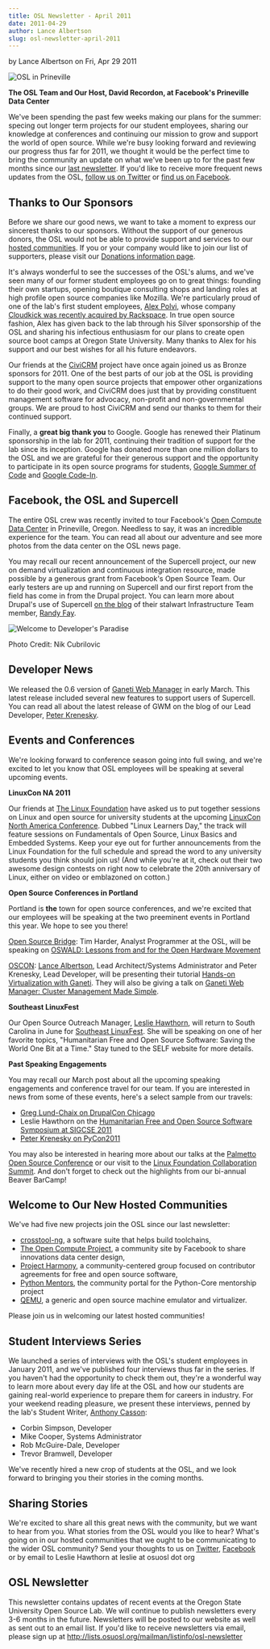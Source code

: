 ```yaml
---
title: OSL Newsletter - April 2011
date: 2011-04-29
author: Lance Albertson
slug: osl-newsletter-april-2011
---
```

by Lance Albertson on Fri, Apr 29 2011

![OSL in Prineville](/images/OSL_Prineville.jpg#center)

   **The OSL Team and Our Host, David Recordon, at Facebook's Prineville Data
   Center**

We've been spending the past few weeks making our plans for the summer: specing
out longer term projects for our student employees, sharing our knowledge at
conferences and continuing our mission to grow and support the world of open
source. While we're busy looking forward and reviewing our progress thus far for
2011, we thought it would be the perfect time to bring the community an update
on what we've been up to for the past few months since our [last newsletter](/blog/osl-newsletter-look-back-2010).
If you'd like to receive more frequent news updates from the OSL,
[follow us on Twitter](http://twitter.com/osuosl) or [find us on Facebook](http://www.facebook.com/OSUOSL).

Thanks to Our Sponsors
----------------------

Before we share our good news, we want to take a moment to express our sincerest
thanks to our sponsors. Without the support of our generous donors, the OSL
would not be able to provide support and services to our [hosted communities](/communities).
If you or your company would like to join our list of supporters, please visit
our [Donations information page](/donate).

It's always wonderful to see the successes of the OSL's alums, and we've seen
many of our former student employees go on to great things: founding their own
startups, opening boutique consulting shops and landing roles at high profile
open source companies like Mozilla. We're particularly proud of one of the lab's
first student employees, [Alex Polvi](http://twitter.com/polvi), whose company
[Cloudkick was recently acquired by Rackspace](http://eecs.oregonstate.edu/news/stories/cloudkick.html). In true open source fashion,
Alex has given back to the lab through his Silver sponsorship of the OSL and
sharing his infectious enthusiasm for our plans to create open source boot camps
at Oregon State University. Many thanks to Alex for his support and our best
wishes for all his future endeavors.

Our friends at the [CiviCRM](http://civicrm.org/) project have once again joined us as Bronze
sponsors for 2011. One of the best parts of our job at the OSL is providing
support to the many open source projects that empower other organizations to do
their good work, and CiviCRM does just that by providing constituent management
software for advocacy, non-profit and non-governmental groups. We are proud to
host CiviCRM and send our thanks to them for their continued support.

Finally, a **great big thank you** to Google. Google has renewed their Platinum
sponsorship in the lab for 2011, continuing their tradition of support for the
lab since its inception. Google has donated more than one million dollars to the
OSL and we are grateful for their generous support and the opportunity to
participate in its open source programs for students, [Google Summer of Code](http://code.google.com/soc/)
and [Google Code-In](http://code.google.com/gci).

Facebook, the OSL and Supercell
-------------------------------

The entire OSL crew was recently invited to tour Facebook's
[Open Compute Data Center](http://opencompute.org/) in Prineville, Oregon. Needless to say, it was an
incredible experience for the team. You can read all about our adventure and see
more photos from the data center on the OSL news page.

You may recall our recent announcement of the Supercell project, our new on
demand virtualization and continuous integration resource, made possible by a
generous grant from Facebook's Open Source Team. Our early testers are up and
running on Supercell and our first report from the field has come in from the
Drupal project. You can learn more about Drupal's use of Supercell
[on the blog](http://randyfay.com/node/99) of their stalwart Infrastructure Team member, [Randy Fay](http://twitter.com/randyfay).

![Welcome to Developer's Paradise](/images/dev_paradise.jpg#center)

   Photo Credit: Nik Cubrilovic

Developer News
--------------

We released the 0.6 version of [Ganeti Web Manager](http://code.osuosl.org/projects/ganeti-webmgr) in early March. This latest
release included several new features to support users of Supercell. You can
read all about the latest release of GWM on the blog of our Lead Developer,
[Peter Krenesky](http://twitter.com/kreneskyp).

Events and Conferences
----------------------

We're looking forward to conference season going into full swing, and we're
excited to let you know that OSL employees will be speaking at several upcoming
events.

**LinuxCon NA 2011**

Our friends at [The Linux Foundation](http://linuxfoundation.org/) have asked us to put together sessions on
Linux and open source for university students at the upcoming
[LinuxCon North America Conference](http://events.linuxfoundation.org/events/linuxcon). Dubbed "Linux Learners Day," the track
will feature sessions on Fundamentals of Open Source, Linux Basics and Embedded
Systems. Keep your eye out for further announcements from the Linux Foundation
for the full schedule and spread the word to any university students you think
should join us! (And while you're at it, check out their two awesome design
contests on right now to celebrate the 20th anniversary of Linux, either on
video or emblazoned on cotton.)

**Open Source Conferences in Portland**

Portland is **the** town for open source conferences, and we're excited that our
employees will be speaking at the two preeminent events in Portland this year.
We hope to see you there!

[Open Source Bridge](http://opensourcebridge.org/): Tim Harder, Analyst Programmer at the OSL, will be
speaking on [OSWALD: Lessons from and for the Open Hardware Movement](http://opensourcebridge.org/proposals/629)

[OSCON](http://oscon.com/): [Lance Albertson](http://twitter.com/ramereth), Lead Architect/Systems Administrator and Peter
Krenesky, Lead Developer, will be presenting their tutorial
[Hands-on Virtualization with Ganeti](http://www.oscon.com/oscon2011/public/schedule/detail/18544). They will also be giving a talk on
[Ganeti Web Manager: Cluster Management Made Simple](http://www.oscon.com/oscon2011/public/schedule/detail/18464).

**Southeast LinuxFest**

Our Open Source Outreach Manager, [Leslie Hawthorn](http://twitter.com/lhawthorn), will return to South
Carolina in June for [Southeast LinuxFest](http://www.southeastlinuxfest.org/). She will be speaking on one of her
favorite topics, "Humanitarian Free and Open Source Software: Saving the World
One Bit at a Time." Stay tuned to the SELF website for more details.

**Past Speaking Engagements**

You may recall our March post about all the upcoming speaking engagements and
conference travel for our team. If you are interested in news from some of these
events, here's a select sample from our travels:

* [Greg Lund-Chaix on DrupalCon Chicago](http://blogs.osuosl.org/gchaix/2011/03/13/drupalcon-chicago/)
* Leslie Hawthorn on the
  [Humanitarian Free and Open Source Software Symposium at SIGCSE 2011](http://opensource.com/education/11/3/humanitarian-free-and-open-source-software-local-community)
* [Peter Krenesky on PyCon2011](http://blogs.osuosl.org/kreneskyp/2011/03/16/snakes-in-a-mothefraking-brain/)

You may also be interested in hearing more about our talks at the
[Palmetto Open Source Conference](http://opensource.com/education/11/3/students-open-source-how-do-i-get-started) or our visit to the
[Linux Foundation Collaboration Summit](http://hawthornlandings.org/2011/04/19/notes-and-more-press-training-for-community-projects/). And don't forget to check out the
highlights from our bi-annual Beaver BarCamp!

Welcome to Our New Hosted Communities
-------------------------------------

We've had five new projects join the OSL since our last newsletter:

* [crosstool-ng](http://crosstool-ng.org/), a software suite that helps build toolchains,
* [The Open Compute Project](http://opencompute.org/), a community site by Facebook to share innovations
  data center design,
* [Project Harmony](http://www.harmonyagreements.org/), a community-centered group focused on contributor
  agreements for free and open source software,
* [Python Mentors](http://pythonmentors.com/), the community portal for the Python-Core mentorship project
* [QEMU](http://wiki.qemu.org/Main_Page), a generic and open source machine emulator and virtualizer.

Please join us in welcoming our latest hosted communities!

Student Interviews Series
-------------------------

We launched a series of interviews with the OSL's student employees in January
2011, and we've published four interviews thus far in the series. If you haven't
had the opportunity to check them out, they're a wonderful way to learn more
about every day life at the OSL and how our students are gaining real-world
experience to prepare them for careers in industry. For your weekend reading
pleasure, we present these interviews, penned by the lab's Student Writer,
[Anthony Casson](http://twitter.com/ascasson):

* Corbin Simpson, Developer
* Mike Cooper, Systems Administrator
* Rob McGuire-Dale, Developer
* Trevor Bramwell, Developer

We've recently hired a new crop of students at the OSL, and we look forward to
bringing you their stories in the coming months.

Sharing Stories
---------------

We're excited to share all this great news with the community, but we want to
hear from you. What stories from the OSL would you like to hear? What's going on
in our hosted communities that we ought to be communicating to the wider OSL
community? Send your thoughts to us on [Twitter](http://twitter.com/osuosl), [Facebook](http://www.facebook.com/OSUOSL) or by email to
Leslie Hawthorn at leslie at osuosl dot org

OSL Newsletter
--------------

This newsletter contains updates of recent events at the Oregon State University
Open Source Lab. We will continue to publish newsletters every 3-6 months in the
future. Newsletters will be posted to our website as well as sent out to an
email list. If you'd like to receive newsletters via email, please sign up at
http://lists.osuosl.org/mailman/listinfo/osl-newsletter

